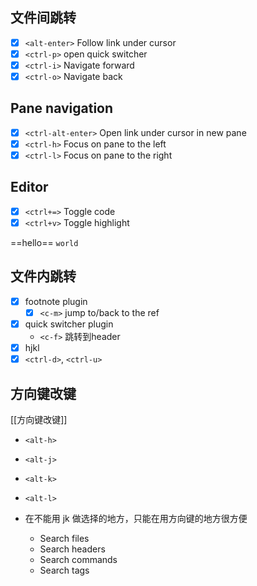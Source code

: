 ## 文件间跳转
- [x] `<alt-enter>` Follow link under cursor
- [x] `<ctrl-p>` open quick switcher
- [x] `<ctrl-i>` Navigate forward
- [x] `<ctrl-o>` Navigate back

## Pane navigation
- [x] `<ctrl-alt-enter>` Open link under cursor in new pane
- [x] `<ctrl-h>` Focus on pane to the left
- [x] `<ctrl-l>` Focus on pane to the right

## Editor
- [x] `<ctrl+=>` Toggle code
- [x] `<ctrl+v>` Toggle highlight

==hello== `world`

## 文件内跳转
- [x] footnote plugin
	- [x] `<c-m>` jump to/back to the ref
- [x] quick switcher plugin
	- `<c-f>` 跳转到header
- [x] hjkl
- [x] `<ctrl-d>`, `<ctrl-u>`

## 方向键改键

[[方向键改键]]
- `<alt-h>` 
- `<alt-j>`
- `<alt-k>`
- `<alt-l>`

- 在不能用 jk 做选择的地方，只能在用方向键的地方很方便
	- Search files
	- Search headers
	- Search commands
	- Search tags